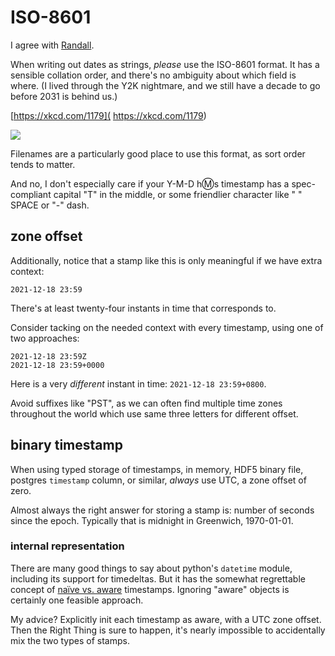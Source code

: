 
# ISO-8601

I agree with
[Randall](https://en.wikipedia.org/wiki/Randall_Munroe).

When writing out dates as strings,
_please_ use the ISO-8601 format.
It has a sensible collation order,
and there's no ambiguity about which field is where.
(I lived through the Y2K nightmare,
and we still have a decade to go before 2031 is behind us.)

[https://xkcd.com/1179](
 https://xkcd.com/1179)

![](https://imgs.xkcd.com/comics/iso_8601.png)

Filenames are a particularly good place to use this format,
as sort order tends to matter.

And no, I don't especially care if your Y-M-D h:m:s timestamp
has a spec-compliant capital "T" in the middle,
or some friendlier character like " " SPACE or "-" dash.

## zone offset

Additionally, notice that a stamp like this
is only meaningful if we have extra context:

    2021-12-18 23:59

There's at least twenty-four instants in time that corresponds to.

Consider tacking on the needed context with every timestamp,
using one of two approaches:

    2021-12-18 23:59Z
    2021-12-18 23:59+0000

Here is a very _different_ instant in time: `2021-12-18 23:59+0800`.

Avoid suffixes like "PST", as we can often find multiple
time zones throughout the world
which use same three letters for different offset.

## binary timestamp

When using typed storage of timestamps,
in memory, HDF5 binary file, postgres `timestamp` column, or similar,
_always_ use UTC, a zone offset of zero.

Almost always the right answer for storing a stamp is:
number of seconds since the epoch.
Typically that is midnight in Greenwich, 1970-01-01.

### internal representation

There are many good things to say about python's `datetime` module,
including its support for timedeltas.
But it has the somewhat regrettable concept of
[naïve vs. aware](https://docs.python.org/3/library/datetime.html#aware-and-naive-objects)
timestamps.
Ignoring "aware" objects is certainly one feasible approach.

My advice?
Explicitly init each timestamp as aware, with a UTC zone offset.
Then the Right Thing is sure to happen,
it's nearly impossible to accidentally mix the two types of stamps.
